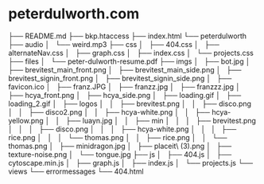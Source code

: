 # peterdulworth.com

├── README.md
├── bkp.htaccess
├── index.html
└── peterdulworth
    ├── audio
    │   └── weird.mp3
    ├── css
    │   ├── 404.css
    │   ├── alternateNav.css
    │   ├── graph.css
    │   ├── index.css
    │   └── projects.css
    ├── files
    │   └── peter-dulworth-resume.pdf
    ├── imgs
    │   ├── bot.jpg
    │   ├── brevitest_main_front.png
    │   ├── brevitest_main_side.png
    │   ├── brevitest_signin_front.png
    │   ├── brevitest_signin_side.png
    │   ├── favicon.ico
    │   ├── franz.JPG
    │   ├── franzz.jpg
    │   ├── franzzz.jpg
    │   ├── hcya_front.png
    │   ├── hcya_side.png
    │   ├── loading.gif
    │   ├── loading_2.gif
    │   ├── logos
    │   │   ├── brevitest.png
    │   │   ├── disco.png
    │   │   ├── disco2.png
    │   │   ├── hcya-white.png
    │   │   ├── hcya-yellow.png
    │   │   ├── luayn.jpg
    │   │   ├── min
    │   │   │   ├── brevitest.png
    │   │   │   ├── disco.png
    │   │   │   ├── hcya-white.png
    │   │   │   ├── rice.png
    │   │   │   └── thomas.png
    │   │   ├── rice.png
    │   │   └── thomas.png
    │   ├── minidragon.jpg
    │   ├── placeit\ (3).png
    │   ├── texture-noise.png
    │   └── tongue.jpg
    ├── js
    │   ├── 404.js
    │   ├── cytoscape.min.js
    │   ├── graph.js
    │   ├── index.js
    │   └── projects.js
    └── views
        └── errormessages
            └── 404.html
